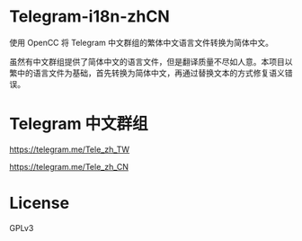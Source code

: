 # Telegram-i18n-zhCN

使用 OpenCC 将 Telegram 中文群组的繁体中文语言文件转换为简体中文。

虽然有中文群组提供了简体中文的语言文件，但是翻译质量不尽如人意。本项目以繁中的语言文件为基础，首先转换为简体中文，再通过替换文本的方式修复语义错误。

# Telegram 中文群组

https://telegram.me/Tele_zh_TW

https://telegram.me/Tele_zh_CN

# License

GPLv3
